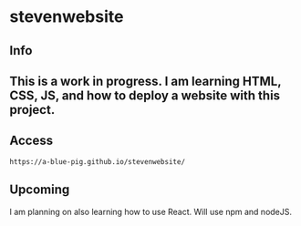 # stevenwebsite

## Info
This is a work in progress. I am learning HTML, CSS, JS, and how to deploy a website with this project.
---
## Access
```
https://a-blue-pig.github.io/stevenwebsite/
```


## Upcoming
I am planning on also learning how to use React. Will use npm and nodeJS.
